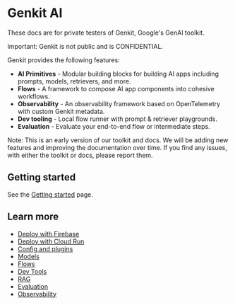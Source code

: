 
# Genkit AI

These docs are for private testers of Genkit, Google's GenAI toolkit.

Important: Genkit is not public and is CONFIDENTIAL.

Genkit provides the following features:

*   **AI Primitives** - Modular building blocks for building AI apps including
    prompts, models, retrievers, and more.
*   **Flows** - A framework to compose AI app components into cohesive
    workflows.
*   **Observability** - An observability framework based on OpenTelemetry with
    custom Genkit metadata.
*   **Dev tooling** - Local flow runner with prompt & retriever playgrounds.
*   **Evaluation** - Evaluate your end-to-end flow or intermediate steps.

Note: This is an early version of our toolkit and docs. We will be adding new
features and improving the documentation over time. If you find any issues, with
either the toolkit or docs, please report them.

## Getting started

See the [Getting started](/genkit/get-started) page.

## Learn more

*   [Deploy with Firebase](/genkit/firebase)
*   [Deploy with Cloud Run](/genkit/express)
*   [Config and plugins](/genkit/config)
*   [Models](/genkit/models)
*   [Flows](/genkit/flows)
*   [Dev Tools](/genkit/devtools)
*   [RAG](/genkit/rag)
*   [Evaluation](/genkit/evaluation)
*   [Observability](/genkit/observability)